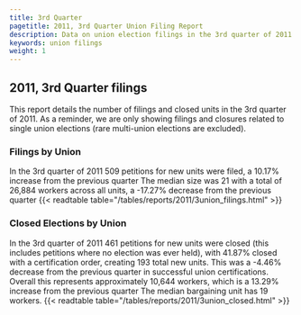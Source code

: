 ```yaml
---
title: 3rd Quarter
pagetitle: 2011, 3rd Quarter Union Filing Report
description: Data on union election filings in the 3rd quarter of 2011
keywords: union filings
weight: 1
---
```


## 2011, 3rd Quarter filings

This report details the number of filings and closed units in the 3rd quarter of 2011. As a reminder, we are only showing filings and closures related to single union elections (rare multi-union elections are excluded).

### Filings by Union
In the 3rd quarter of 2011 509 petitions for new units were filed, a 10.17% increase from the previous quarter The median size was 21 with a total of 26,884 workers across all units, a -17.27% decrease from the previous quarter
{{< readtable table="/tables/reports/2011/3union_filings.html" >}}

### Closed Elections by Union
In the 3rd quarter of 2011 461 petitions for new units were closed (this includes petitions where no election was ever held), with 41.87% closed with a certification order, creating 193 total new units. This was a -4.46% decrease from the previous quarter in successful union certifications. Overall this represents approximately 10,644 workers, which is a 13.29% increase from the previous quarter The median bargaining unit has 19 workers.
{{< readtable table="/tables/reports/2011/3union_closed.html" >}}
